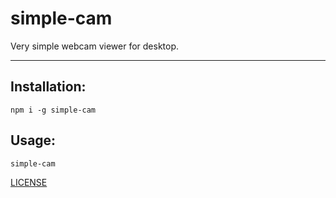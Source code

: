 # simple-cam

Very simple webcam viewer for desktop.

--------

## Installation:

`npm i -g simple-cam`

## Usage:

`simple-cam`

[LICENSE](./LICENSE.md)
